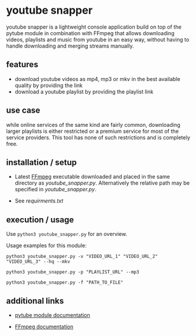 # youtube snapper

youtube snapper is a lightweight console application build on top of
the pytube module in combination with FFmpeg that allows downloading videos,
playlists and music from youtube in an easy way, without having to handle
downloading and merging streams manually.

## features

- download youtube videos as mp4, mp3 or mkv in the best available quality by
providing the link
- download a youtube playlist by providing the playlist link

## use case

while online services of the same kind are fairly common, downloading larger
playlists is either restricted or a premium service for most of the service
providers. This tool has none of such restrictions and is completely free.

## installation / setup

- Latest [FFmpeg](https://ffmpeg.org/download.html) executable downloaded and
placed in the same directory as *youtube_snapper.py*. Alternatively the
relative path may be specified in *youtube_snapper.py*.

- See *requirments.txt*

## execution / usage

Use `python3 youtube_snapper.py` for an overview.

Usage examples for this module:

`python3 youtube_snapper.py -v "VIDEO_URL_1" "VIDEO_URL_2" "VIDEO_URL_3" --hq --mkv`

`python3 youtube_snapper.py -p "PLAYLIST_URL" --mp3`

`python3 youtube_snapper.py -f "PATH_TO_FILE"`

## additional links

- [pytube module documentation](https://pytube.io/en/latest/api.html#stream-object)

- [FFmpeg documentation](https://ffmpeg.org/ffmpeg.html)
